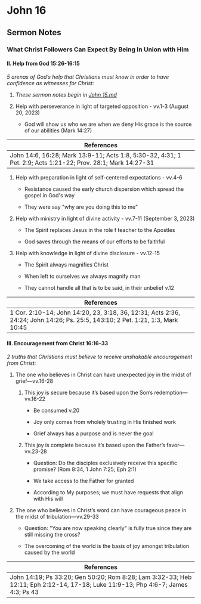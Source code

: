 # John 16

## Sermon Notes

### What Christ Followers Can Expect By Being In Union with Him

#### II. Help from God 15:26-16:15

_5 arenas of God’s help that Christians must know in order to have confidence as witnesses for Christ:_

1. _These sermon notes begin in [John 15.md](./John%2015.md)_

1. Help with perseverance in light of targeted opposition - vv.1-3 (August 20, 2023)

    - God will show us who we are when we deny His grace is the source of our abilities (Mark 14:27)

|References|
|-|
|John 14:6, 16:28; Mark 13:9-11; Acts 1:8, 5:30-32, 4:31; 1 Pet. 2:9; Acts 1:21-22; Prov. 28:1; Mark 14:27-31|

1. Help with preparation in light of self-centered expectations - vv.4-6

    - Resistance caused the early church dispersion which spread the gospel in God's way

    - They were say "why are you doing this to me"

1. Help with ministry in light of divine activity - vv.7-11 (September 3, 2023)

    - The Spirit replaces Jesus in the role f teacher to the Apostles

    - God saves through the means of our efforts to be faithful

1. Help with knowledge in light of divine disclosure - vv.12-15

    - The Spirit always magnifies Christ

    - When left to ourselves we always magnify man

    - They cannot handle all that is to be said, in their unbelief v.12

|References|
|-|
|1 Cor. 2:10-14; John 14:20, 23, 3:18, 36, 12:31; Acts 2:36, 24:24; John 14:26; Ps. 25:5, 143:10; 2 Pet. 1:21, 1:3, Mark 10:45|

#### III. Encouragement from Christ 16:16-33

_2 truths that Christians must believe to receive unshakable encouragement from Christ:_

1. The one who believes in Christ can have unexpected joy in the midst of grief—vv.16-28

    1. This joy is secure because it’s based upon the Son’s redemption—vv.16-22

        - Be consumed v.20

        - Joy only comes from wholely trusting in His finished work

        - Grief always has a purpose and is never the goal

    1. This joy is complete because it’s based upon the Father’s favor—vv.23-28

        - Question: Do the disciples exclusively receive this specific promise? (Rom 8:34, 1 John 7:25; Eph 2:1)

        - We take access to the Father for granted

        - According to My purposes; we must have requests that align with His will

1. The one who believes in Christ’s word can have courageous peace in the midst of tribulation—vv.29-33

    - Question: "You are now speaking clearly" is fully true since they are still missing the cross?

    - The overcoming of the world is the basis of joy amongst tribulation caused by the world

|References|
|-|
|John 14:19; Ps 33:20; Gen 50:20; Rom 8:28; Lam 3:32-33; Heb 12:11; Eph 2:12-14, 17-18; Luke 11:9-13; Php 4:6-7; James 4:3; Ps 43|
